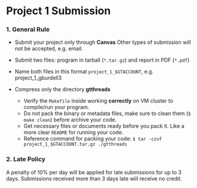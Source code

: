 # Project 1 Submission

### 1. General Rule

* Submit your project only through **Canvas**
   Other types of submission will not be accepted, e.g. email.

* Submit two files: program in tarball (``*.tar.gz``) and report in PDF (``*.pdf``)

* Name both files in this format ``project_1_$GTACCOUNT``, e.g. project\_1\_gburdell3

* Compress only the directory **gtthreads**
	- Verify the ``Makefile`` inside working **correctly** on VM cluster to compile/run your program.  
	- Do not pack the binary or metadata files, make sure to clean them (``$ make clean``) before archive your code.
	- Get necessary files or documents ready before you pack it. Like a more clear ``README`` for running your code.
    - Reference command for packing your code: ``$ tar -czvf project_1_$GTACCOUNT.tar.gz ./gtthreads``

### 2. Late Policy

A penalty of 10% per day will be applied for late submissions for up to 3 days. 
Submissions received more than 3 days late will receive no credit. 

